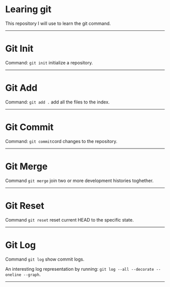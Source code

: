 # Learing git

This repository I will use to learn the git command.

****

# Git Init

Command: `git init` initialize a repository.

****

# Git Add

Command: `git add .` add all the files to the index.

****

# Git Commit

Command: `git commit`cord changes to the repository.

****

# Git Merge

Command `git merge` join two or more development histories toghether.

***

# Git Reset

Command `git reset` reset current HEAD to the specific state.

****

# Git Log

Command `git log` show commit logs.

An interesting log representation by running: `git log --all --decorate --oneline --graph`.

****
